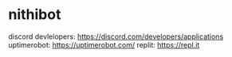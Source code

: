 # nithibot

discord devlelopers: https://discord.com/developers/applications
uptimerobot: https://uptimerobot.com/
replit: https://repl.it
